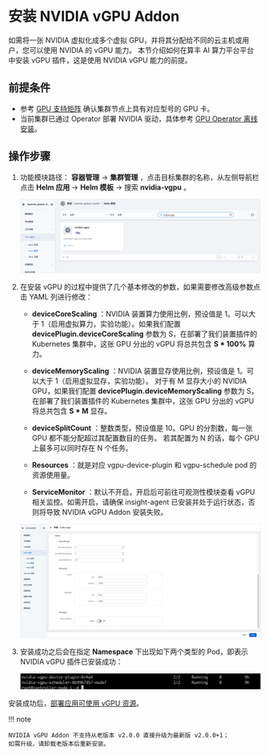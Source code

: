 # 安装 NVIDIA vGPU Addon

如需将一张 NVIDIA 虚拟化成多个虚拟 GPU，并将其分配给不同的云主机或用户，您可以使用 NVIDIA 的 vGPU 能力。
本节介绍如何在算丰 AI 算力平台平台中安装 vGPU 插件，这是使用 NVIDIA vGPU 能力的前提。
## 前提条件

- 参考 [GPU 支持矩阵](../../gpu_matrix.md) 确认集群节点上具有对应型号的 GPU 卡。
- 当前集群已通过 Operator 部署 NVIDIA 驱动，具体参考 [GPU Operator 离线安装](../install_nvidia_driver_of_operator.md)。

## 操作步骤

1. 功能模块路径： __容器管理__ -> __集群管理__ ，点击目标集群的名称，从左侧导航栏点击 __Helm 应用__ -> __Helm 模板__ -> 搜索 __nvidia-vgpu__ 。

    ![找到 nvidia-vgpu](../../../../../images/vgpu-addon.png)

2. 在安装 vGPU 的过程中提供了几个基本修改的参数，如果需要修改高级参数点击 YAML 列进行修改：

    - __deviceCoreScaling__ ：NVIDIA 装置算力使用比例，预设值是 1。可以大于 1（启用虚拟算力，实验功能）。如果我们配置 __devicePlugin.deviceCoreScaling__ 参数为 S，在部署了我们装置插件的 Kubernetes 集群中，这张 GPU 分出的 vGPU 将总共包含 __S * 100%__ 算力。

    - __deviceMemoryScaling__ ：NVIDIA 装置显存使用比例，预设值是 1。可以大于 1（启用虚拟显存，实验功能）。
      对于有 M 显存大小的 NVIDIA GPU，如果我们配置 __devicePlugin.deviceMemoryScaling__ 参数为 S，
      在部署了我们装置插件的 Kubernetes 集群中，这张 GPU 分出的 vGPU 将总共包含 __S * M__ 显存。

    - __deviceSplitCount__ ：整数类型，预设值是 10。GPU 的分割数，每一张 GPU 都不能分配超过其配置数目的任务。
      若其配置为 N 的话，每个 GPU 上最多可以同时存在 N 个任务。

    - __Resources__ ：就是对应 vgpu-device-plugin 和 vgpu-schedule pod 的资源使用量。

    - __ServiceMonitor__ ：默认不开启，开启后可前往可观测性模块查看 vGPU 相关监控。如需开启，请确保 insight-agent 已安装并处于运行状态，否则将导致 NVIDIA vGPU Addon 安装失败。

    ![修改参数](../../images/vgpu-addon.png)

3. 安装成功之后会在指定 __Namespace__ 下出现如下两个类型的 Pod，即表示 NVIDIA vGPU 插件已安装成功：

    ![出现两个 Pod](../../../../../images/vgpu-pod.png)

安装成功后，[部署应用可使用 vGPU 资源](vgpu_user.md)。

!!! note

    NVIDIA vGPU Addon 不支持从老版本 v2.0.0 直接升级为最新版 v2.0.0+1；
    如需升级，请卸载老版本后重新安装。
